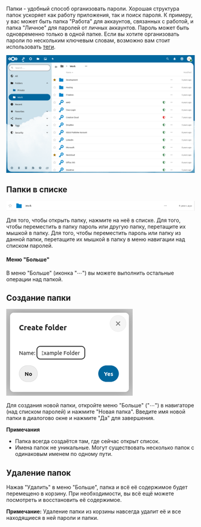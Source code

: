 Папки - удобный способ организовать пароли. Хорошая структура папок ускоряет как работу приложения, так и поиск пароля. К примеру, у вас может быть папка "Работа" для аккаунтов, связанных с работой, и папка "Личное" для паролей от личных аккаунтов.
Пароль может быть одновременно только в одной папке.
Если вы хотите организовать пароли по нескольким ключевым словам, возможно вам стоит использовать [теги](./Tags).

![The folder section](_files/folder-section.png)

## Папки в списке
![A single folder as displayed in the list view](_files/folder-single.png)

Для того, чтобы открыть папку, нажмите на неё в списке.
Для того, чтобы переместить в папку пароль или другую папку, перетащите их мышкой в папку.
Для того, чтобы переместить пароль или папку из данной папки, перетащите их мышкой в папку в меню навигации над списком паролей.

#### Меню "Больше"
В меню "Больше" (иконка "⋯") вы можете выполнить остальные операции над папкой.

## Создание папки
![The folder creation dialog](_files/folder-create.png)

Для создания новой папки, откройте меню "Больше" ("⋯") в навигаторе (над списком паролей) и нажмите "Новая папка".
Введите имя новой папки в диалогово окне и нажмите "Да" для завершения.

**Примечания**
- Папка всегда создаётся там, где сейчас открыт список.
- Имена папок не уникальные. Могут существовать несколько папок с одинаковым именем по одному пути.

## Удаление папок
Нажав "Удалить" в меню "Больше", папка и всё её содержимое будет перемещено в корзину. При необходимости, вы всё ещё можете посмотреть и восстановить её содержимое.

**Примечание:** Удаление папки из корзины навсегда удалит её и все находящиеся в ней пароли и папки.
